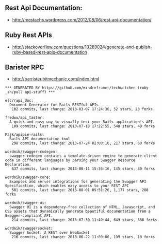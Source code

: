 
## Rest Api Documentation:
  - http://mestachs.wordpress.com/2012/08/06/rest-api-documentation/


## Ruby Rest APIs
  - http://stackoverflow.com/questions/10289024/generate-and-publish-ruby-based-rest-apis-documentation


## Barister RPC
  - http://barrister.bitmechanic.com/index.html

<!-- PROJECTS_LIST_START -->
    *** GENERATED BY https://github.com/mindreframer/techwatcher (ruby _sh/pull api-stuff) ***

    elc/rapi_doc:
      Document Generator for Rails RESTful APIs
       102 commits, last change: 2013-03-07 17:24:30, 52 stars, 23 forks

    fredwu/api_taster:
      A quick and easy way to visually test your Rails application's API.
       109 commits, last change: 2013-07-18 17:22:55, 540 stars, 48 forks

    Pajk/apipie-rails:
      Rails API documentation tool
       298 commits, last change: 2013-07-24 02:00:16, 217 stars, 60 forks

    wordnik/swagger-codegen:
      swagger-codegen contains a template-driven engine to generate client code in different languages by parsing your Swagger Resource Declaration.
       637 commits, last change: 2013-08-11 15:36:16, 145 stars, 80 forks

    wordnik/swagger-core:
      Examples and server integrations for generating the Swagger API Specification, which enables easy access to your REST API
       581 commits, last change: 2013-08-01 09:51:26, 1,177 stars, 288 forks

    wordnik/swagger-ui:
      Swagger UI is a dependency-free collection of HTML, Javascript, and CSS assets that dynamically generate beautiful documentation from a Swagger-compliant API.
       214 commits, last change: 2013-07-30 11:49:44, 649 stars, 338 forks

    wordnik/swaggersocket:
      Swagger Socket: A REST over WebSocket
       216 commits, last change: 2013-06-22 11:09:00, 109 stars, 10 forks
<!-- PROJECTS_LIST_END -->

